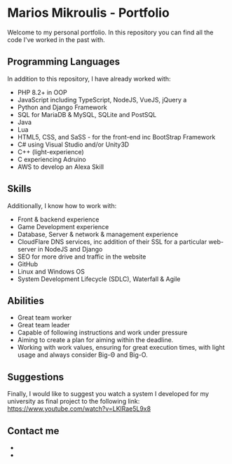# Marios Mikroulis - Portfolio
Welcome to my personal portfolio. In this repository you can find all the code I've worked in the past with. 

## Programming Languages
In addition to this repository, I have already worked with:
- PHP 8.2+ in OOP
- JavaScript including TypeScript, NodeJS, VueJS, jQuery a
- Python and Django Framework
- SQL for MariaDB & MySQL, SQLite and PostSQL
- Java
- Lua
- HTML5, CSS, and SaSS - for the front-end inc BootStrap Framework
- C# using Visual Studio and/or Unity3D
- C++ (light-experience)
- C experiencing Adruino
- AWS to develop an Alexa Skill


## Skills
Additionally, I know how to work with:
- Front & backend experience
- Game Development experience
- Database, Server & network & management experience
- CloudFlare DNS services, inc addition of their SSL for a particular web-server in NodeJS and Django
- SEO for more drive and traffic in the website
- GitHub
- Linux and Windows OS
- System Development Lifecycle (SDLC), Waterfall & Agile

## Abilities
- Great team worker
- Great team leader
- Capable of following instructions and work under pressure
- Aiming to create a plan for aiming within the deadline.
- Working with work values, ensuring for great execution times, with light usage and always consider Big-Θ and Big-Ο.

## Suggestions
Finally, I would like to suggest you watch a system I developed for my university as final project to the following link:
https://www.youtube.com/watch?v=LKlRae5L9x8

## Contact me
- [LinkedIn]: https://linkedin.mariosmikroulis.com/
- [Email]: mailto:mariosmikroulis@gmail.com
